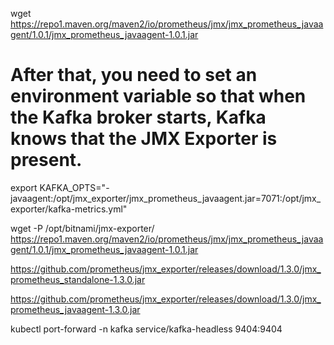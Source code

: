 
wget https://repo1.maven.org/maven2/io/prometheus/jmx/jmx_prometheus_javaagent/1.0.1/jmx_prometheus_javaagent-1.0.1.jar

# After that, you need to set an environment variable so that when the Kafka broker starts, Kafka knows that the JMX Exporter is present.
export KAFKA_OPTS="-javaagent:/opt/jmx_exporter/jmx_prometheus_javaagent.jar=7071:/opt/jmx_exporter/kafka-metrics.yml"


wget -P /opt/bitnami/jmx-exporter/ https://repo1.maven.org/maven2/io/prometheus/jmx/jmx_prometheus_javaagent/1.0.1/jmx_prometheus_javaagent-1.0.1.jar

https://github.com/prometheus/jmx_exporter/releases/download/1.3.0/jmx_prometheus_standalone-1.3.0.jar

https://github.com/prometheus/jmx_exporter/releases/download/1.3.0/jmx_prometheus_javaagent-1.3.0.jar

kubectl port-forward -n kafka service/kafka-headless 9404:9404


